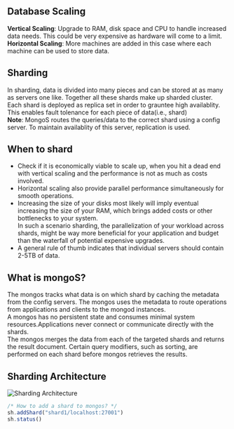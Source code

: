 ## Database Scaling
<b>Vertical Scaling</b>: Upgrade to RAM, disk space and CPU to handle increased data needs. This could be very expensive as hardware will come to a limit. <br>
<b>Horizontal Scaling</b>: More machines are added in this case where each machine can be used to store data.

## Sharding
In sharding, data is divided into many pieces and can be stored at as many as servers one like. Together all these shards make up sharded cluster. <br>
Each shard is deployed as replica set in order to grauntee high availablity. This enables fault tolenance for each piece of data(i.e., shard)<br>
<b>Note</b>: MongoS routes the queries/data to the correct shard using a config server. To maintain availablity of this server, replication is used. 

## When to shard
- Check if it is economically viable to scale up, when you hit a dead end with vertical scaling and the performance is not as much as costs involved.  
- Horizontal scaling also provide parallel performance simultaneously for smooth operations.
- Increasing the size of your disks most likely will imply eventual increasing the size of your RAM, which brings added costs or other bottlenecks to your system.<br>In such a scenario sharding, the parallelization of your workload across shards, might be way more beneficial for your application and budget than the waterfall of potential expensive upgrades.<br>
- A general rule of thumb indicates that individual servers should contain 2-5TB of data.

## What is mongoS?
The mongos tracks what data is on which shard by caching the metadata from the config servers. The mongos uses the metadata to route operations from applications and clients to the mongod instances. <br>
A mongos has no persistent state and consumes minimal system resources.Applications never connect or communicate directly with the shards.<br>
The mongos merges the data from each of the targeted shards and returns the result document. Certain query modifiers, such as sorting, are performed on each shard before mongos retrieves the results.

## Sharding Architecture
![Sharding Architecture](https://docs.mongodb.com/manual/images/sharded-cluster-production-architecture.bakedsvg.svg)

```js
/* How to add a shard to mongos? */
sh.addShard("shard1/localhost:27001")
sh.status()
```
